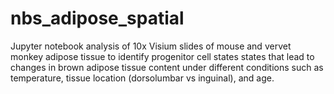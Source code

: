# nbs_adipose_spatial
Jupyter notebook analysis of 10x Visium slides of mouse and vervet monkey adipose tissue 
to identify progenitor cell states states that lead to changes in brown adipose tissue
content under different conditions such as temperature, tissue location (dorsolumbar vs inguinal), and age.
